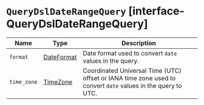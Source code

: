 # `QueryDslDateRangeQuery` [interface-QueryDslDateRangeQuery]

| Name | Type | Description |
| - | - | - |
| `format` | [DateFormat](./DateFormat.md) | Date format used to convert `date` values in the query. |
| `time_zone` | [TimeZone](./TimeZone.md) | Coordinated Universal Time (UTC) offset or IANA time zone used to convert `date` values in the query to UTC. |
